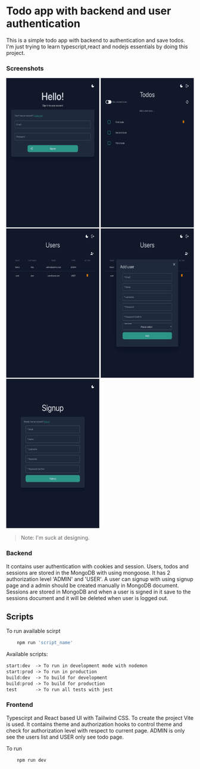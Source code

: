 # Todo app with backend and user authentication
This is a simple todo app with backend to authentication and save todos. I'm just trying to learn typescript,react and nodejs essentials by doing this project.

### Screenshots
<div style="display:flex align-items:center justify-content:center ">
<img width="250" height="400" alt="login-page" style="margin-right:10" src="./screenshots/todoapp-login-page.png">
<img width="250" height="400" alt="user-page" style="margin-right:10" src="./screenshots/todoapp-todo-page.png">
<img width="250" height="400" alt="user-page" style="margin-right:10" src="./screenshots/todoapp-admin-page.png">
<img width="250" height="400" alt="user-page" style="margin-right:10" src="./screenshots/todoapp-admin-page-user-add.png">
<img width="250" height="400" alt="user-page" style="margin-right:10" src="./screenshots/todoapp-signup-page.png">
</div>


> Note: I'm suck at designing.

### Backend
It contains user authentication with cookies and session. Users, todos and sessions are stored in the MongoDB with using mongoose.
It has 2 authorization level 'ADMIN' and 'USER'. A user can signup with using signup page and a admin should be created manually in MongoDB document.
Sessions are stored in MongoDB and when a user is signed in it save to the sessions document and it will be deleted when user is logged out.

## Scripts
To run available scirpt
```bash
    npm run 'script_name'
```
Available scripts:

    start:dev  -> To run in development mode with nodemon
    start:prod -> To run in production
    build:dev  -> To build for development
    build:prod -> To build for production
    test       -> To run all tests with jest

### Frontend
Typescirpt and React based UI with Taiilwind CSS. To create the project Vite is used. It contains theme and authorization hooks to control theme and check for authorization level with respect to current page. ADMIN is only see the users list and USER only see todo page.

To run 
```bash
    npm run dev
```